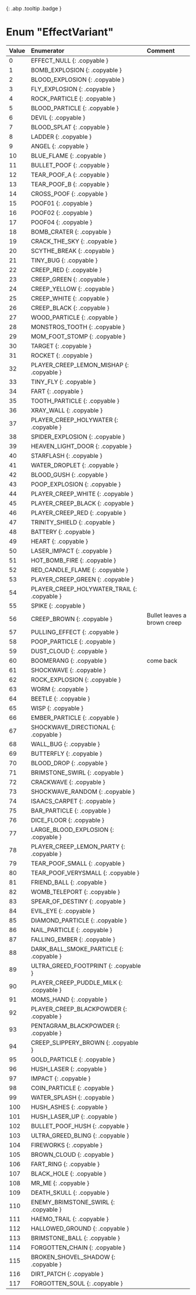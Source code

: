 [ ](#){: .abp .tooltip .badge }
# Enum "EffectVariant"
|Value|Enumerator|Comment|
|:--|:--|:--|
| 0 |EFFECT_NULL {: .copyable } |  | 
| 1 |BOMB_EXPLOSION {: .copyable } |  | 
| 2 |BLOOD_EXPLOSION {: .copyable } |  | 
| 3 |FLY_EXPLOSION {: .copyable } |  | 
| 4 |ROCK_PARTICLE {: .copyable } |  | 
| 5 |BLOOD_PARTICLE {: .copyable } |  | 
| 6 |DEVIL {: .copyable } |  | 
| 7 |BLOOD_SPLAT {: .copyable } |  | 
| 8 |LADDER {: .copyable } |  | 
| 9 |ANGEL {: .copyable } |  | 
| 10 |BLUE_FLAME {: .copyable } |  | 
| 11 |BULLET_POOF {: .copyable } |  | 
| 12 |TEAR_POOF_A {: .copyable } |  | 
| 13 |TEAR_POOF_B {: .copyable } |  | 
| 14 |CROSS_POOF {: .copyable } |  | 
| 15 |POOF01 {: .copyable } |  | 
| 16 |POOF02 {: .copyable } |  | 
| 17 |POOF04 {: .copyable } |  | 
| 18 |BOMB_CRATER {: .copyable } |  | 
| 19 |CRACK_THE_SKY {: .copyable } |  | 
| 20 |SCYTHE_BREAK {: .copyable } |  | 
| 21 |TINY_BUG {: .copyable } |  | 
| 22 |CREEP_RED {: .copyable } |  | 
| 23 |CREEP_GREEN {: .copyable } |  | 
| 24 |CREEP_YELLOW {: .copyable } |  | 
| 25 |CREEP_WHITE {: .copyable } |  | 
| 26 |CREEP_BLACK {: .copyable } |  | 
| 27 |WOOD_PARTICLE {: .copyable } |  | 
| 28 |MONSTROS_TOOTH {: .copyable } |  | 
| 29 |MOM_FOOT_STOMP {: .copyable } |  | 
| 30 |TARGET {: .copyable } |  | 
| 31 |ROCKET {: .copyable } |  | 
| 32 |PLAYER_CREEP_LEMON_MISHAP {: .copyable } |  | 
| 33 |TINY_FLY {: .copyable } |  | 
| 34 |FART {: .copyable } |  | 
| 35 |TOOTH_PARTICLE {: .copyable } |  | 
| 36 |XRAY_WALL {: .copyable } |  | 
| 37 |PLAYER_CREEP_HOLYWATER {: .copyable } |  | 
| 38 |SPIDER_EXPLOSION {: .copyable } |  | 
| 39 |HEAVEN_LIGHT_DOOR {: .copyable } |  | 
| 40 |STARFLASH {: .copyable } |  | 
| 41 |WATER_DROPLET {: .copyable } |  | 
| 42 |BLOOD_GUSH {: .copyable } |  | 
| 43 |POOP_EXPLOSION {: .copyable } |  | 
| 44 |PLAYER_CREEP_WHITE {: .copyable } |  | 
| 45 |PLAYER_CREEP_BLACK {: .copyable } |  | 
| 46 |PLAYER_CREEP_RED {: .copyable } |  | 
| 47 |TRINITY_SHIELD {: .copyable } |  | 
| 48 |BATTERY {: .copyable } |  | 
| 49 |HEART {: .copyable } |  | 
| 50 |LASER_IMPACT {: .copyable } |  | 
| 51 |HOT_BOMB_FIRE {: .copyable } |  | 
| 52 |RED_CANDLE_FLAME {: .copyable } |  | 
| 53 |PLAYER_CREEP_GREEN {: .copyable } |  | 
| 54 |PLAYER_CREEP_HOLYWATER_TRAIL {: .copyable } |  | 
| 55 |SPIKE {: .copyable } |  | 
| 56 |CREEP_BROWN {: .copyable } | Bullet leaves a brown creep <br> | 
| 57 |PULLING_EFFECT {: .copyable } |  | 
| 58 |POOP_PARTICLE {: .copyable } |  | 
| 59 |DUST_CLOUD {: .copyable } |  | 
| 60 |BOOMERANG {: .copyable } | come back <br> | 
| 61 |SHOCKWAVE {: .copyable } |  | 
| 62 |ROCK_EXPLOSION {: .copyable } |  | 
| 63 |WORM {: .copyable } |  | 
| 64 |BEETLE {: .copyable } |  | 
| 65 |WISP {: .copyable } |  | 
| 66 |EMBER_PARTICLE {: .copyable } |  | 
| 67 |SHOCKWAVE_DIRECTIONAL {: .copyable } |  | 
| 68 |WALL_BUG {: .copyable } |  | 
| 69 |BUTTERFLY {: .copyable } |  | 
| 70 |BLOOD_DROP {: .copyable } |  | 
| 71 |BRIMSTONE_SWIRL {: .copyable } |  | 
| 72 |CRACKWAVE {: .copyable } |  | 
| 73 |SHOCKWAVE_RANDOM {: .copyable } |  | 
| 74 |ISAACS_CARPET {: .copyable } |  | 
| 75 |BAR_PARTICLE {: .copyable } |  | 
| 76 |DICE_FLOOR {: .copyable } |  | 
| 77 |LARGE_BLOOD_EXPLOSION {: .copyable } |  | 
| 78 |PLAYER_CREEP_LEMON_PARTY {: .copyable } |  | 
| 79 |TEAR_POOF_SMALL {: .copyable } |  | 
| 80 |TEAR_POOF_VERYSMALL {: .copyable } |  | 
| 81 |FRIEND_BALL {: .copyable } |  | 
| 82 |WOMB_TELEPORT {: .copyable } |  | 
| 83 |SPEAR_OF_DESTINY {: .copyable } |  | 
| 84 |EVIL_EYE {: .copyable } |  | 
| 85 |DIAMOND_PARTICLE {: .copyable } |  | 
| 86 |NAIL_PARTICLE {: .copyable } |  | 
| 87 |FALLING_EMBER {: .copyable } |  | 
| 88 |DARK_BALL_SMOKE_PARTICLE {: .copyable } |  | 
| 89 |ULTRA_GREED_FOOTPRINT {: .copyable } |  | 
| 90 |PLAYER_CREEP_PUDDLE_MILK {: .copyable } |  | 
| 91 |MOMS_HAND {: .copyable } |  | 
| 92 |PLAYER_CREEP_BLACKPOWDER {: .copyable } |  | 
| 93 |PENTAGRAM_BLACKPOWDER {: .copyable } |  | 
| 94 |CREEP_SLIPPERY_BROWN {: .copyable } |  | 
| 95 |GOLD_PARTICLE {: .copyable } |  | 
| 96 |HUSH_LASER {: .copyable } |  | 
| 97 |IMPACT {: .copyable } |  | 
| 98 |COIN_PARTICLE {: .copyable } |  | 
| 99 |WATER_SPLASH {: .copyable } |  | 
| 100 |HUSH_ASHES {: .copyable } |  | 
| 101 |HUSH_LASER_UP {: .copyable } |  | 
| 102 |BULLET_POOF_HUSH {: .copyable } |  | 
| 103 |ULTRA_GREED_BLING {: .copyable } |  | 
| 104 |FIREWORKS {: .copyable } |  | 
| 105 |BROWN_CLOUD {: .copyable } |  | 
| 106 |FART_RING {: .copyable } |  | 
| 107 |BLACK_HOLE {: .copyable } |  | 
| 108 |MR_ME {: .copyable } |  | 
| 109 |DEATH_SKULL {: .copyable } |  | 
| 110 |ENEMY_BRIMSTONE_SWIRL {: .copyable } |  | 
| 111 |HAEMO_TRAIL {: .copyable } |  | 
| 112 |HALLOWED_GROUND {: .copyable } |  | 
| 113 |BRIMSTONE_BALL {: .copyable } |  | 
| 114 |FORGOTTEN_CHAIN {: .copyable } |  | 
| 115 |BROKEN_SHOVEL_SHADOW {: .copyable } |  | 
| 116 |DIRT_PATCH {: .copyable } |  | 
| 117 |FORGOTTEN_SOUL {: .copyable } |  | 